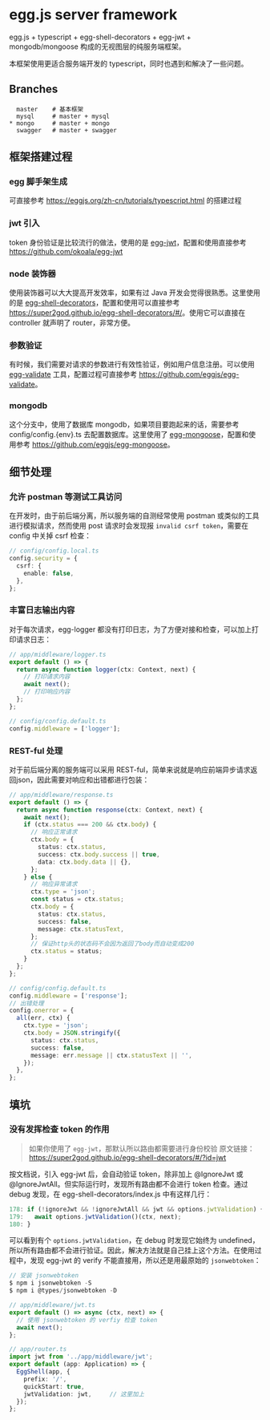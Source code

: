 # egg.js server framework

egg.js + typescript + egg-shell-decorators + egg-jwt + mongodb/mongoose 构成的无视图层的纯服务端框架。

本框架使用更适合服务端开发的 typescript，同时也遇到和解决了一些问题。



## Branches

```
  master    # 基本框架
  mysql     # master + mysql
* mongo     # master + mongo
  swagger   # master + swagger
```



## 框架搭建过程

### egg 脚手架生成

可直接参考 <https://eggjs.org/zh-cn/tutorials/typescript.html> 的搭建过程

### jwt 引入

token 身份验证是比较流行的做法，使用的是 [egg-jwt](https://github.com/okoala/egg-jwt)，配置和使用直接参考<https://github.com/okoala/egg-jwt>

### node 装饰器

使用装饰器可以大大提高开发效率，如果有过 Java 开发会觉得很熟悉。这里使用的是 [egg-shell-decorators](https://super2god.github.io/egg-shell-decorators/#/)，配置和使用可以直接参考 <https://super2god.github.io/egg-shell-decorators/#/>。使用它可以直接在 controller 就声明了 router，非常方便。

### 参数验证

有时候，我们需要对请求的参数进行有效性验证，例如用户信息注册。可以使用 [egg-validate](https://github.com/eggjs/egg-validate) 工具，配置过程可直接参考 <https://github.com/eggjs/egg-validate>。

### mongodb

这个分支中，使用了数据库 mongodb，如果项目要跑起来的话，需要参考 config/config.{env}.ts 去配置数据库。这里使用了 [egg-mongoose](https://github.com/eggjs/egg-mongoose)，配置和使用参考 <https://github.com/eggjs/egg-mongoose>。



## 细节处理

### 允许 postman 等测试工具访问

在开发时，由于前后端分离，所以服务端的自测经常使用 postman 或类似的工具进行模拟请求，然而使用 post 请求时会发现报 `invalid csrf token`，需要在 config 中关掉 csrf 检查：

```ts
// config/config.local.ts
config.security = {
  csrf: {
    enable: false,
  },
};
```

### 丰富日志输出内容

对于每次请求，egg-logger 都没有打印日志，为了方便对接和检查，可以加上打印请求日志：

```ts
// app/middleware/logger.ts
export default () => {
  return async function logger(ctx: Context, next) {
    // 打印请求内容
    await next();
    // 打印响应内容
  };
};

// config/config.default.ts
config.middleware = ['logger'];
```

### REST-ful 处理

对于前后端分离的服务端可以采用 REST-ful，简单来说就是响应前端异步请求返回json，因此需要对响应和出错都进行包装：

```ts
// app/middleware/response.ts
export default () => {
  return async function response(ctx: Context, next) {
    await next();
    if (ctx.status === 200 && ctx.body) {
      // 响应正常请求
      ctx.body = {
        status: ctx.status,
        success: ctx.body.success || true,
        data: ctx.body.data || {},
      };
    } else {
      // 响应异常请求
      ctx.type = 'json';
      const status = ctx.status;
      ctx.body = {
        status: ctx.status,
        success: false,
        message: ctx.statusText,
      };
      // 保证http头的状态码不会因为返回了body而自动变成200
      ctx.status = status;
    }
  };
};

// config/config.default.ts
config.middleware = ['response'];
// 出错处理
config.onerror = {
  all(err, ctx) {
    ctx.type = 'json';
    ctx.body = JSON.stringify({
      status: ctx.status,
      success: false,
      message: err.message || ctx.statusText || '',
    });
  },
};
```



## 填坑

### 没有发挥检查 token 的作用

> 如果你使用了 `egg-jwt`，那默认所以路由都需要进行身份校验
> 原文链接：<https://super2god.github.io/egg-shell-decorators/#/?id=jwt>

按文档说，引入 egg-jwt 后，会自动验证 token，除非加上 @IgnoreJwt 或 @IgnoreJwtAll。但实际运行时，发现所有路由都不会进行 token 检查。通过 debug 发现，在 egg-shell-decorators/index.js 中有这样几行：

```js
178: if (!ignoreJwt && !ignoreJwtAll && jwt && options.jwtValidation) {
179:   await options.jwtValidation()(ctx, next);
180: }
```

可以看到有个 `options.jwtValidation`，在 debug 时发现它始终为 undefined，所以所有路由都不会进行验证。因此，解决方法就是自己挂上这个方法。在使用过程中，发现 egg-jwt 的 verify 不能直接用，所以还是用最原始的 `jsonwebtoken`：

```ts
// 安装 jsonwebtoken
$ npm i jsonwebtoken -S
$ npm i @types/jsonwebtoken -D

// app/middleware/jwt.ts
export default () => async (ctx, next) => {
  // 使用 jsonwebtoken 的 verfiy 检查 token
  await next();
};

// app/router.ts
import jwt from '../app/middleware/jwt';
export default (app: Application) => {
  EggShell(app, {
    prefix: '/',
    quickStart: true,
    jwtValidation: jwt,		// 这里加上
  });
};
```

